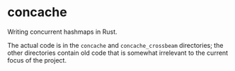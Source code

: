 # concache
Writing concurrent hashmaps in Rust.

The actual code is in the `concache` and `concache_crossbeam` directories; the other directories contain old code that is somewhat irrelevant to the current focus of the project.
